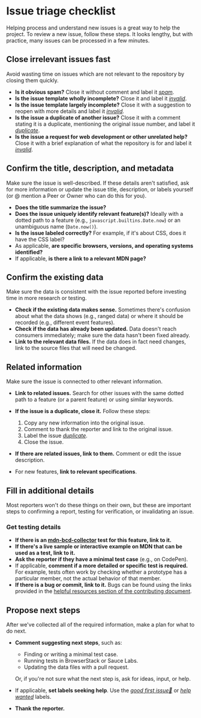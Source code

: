 # Issue triage checklist

Helping process and understand new issues is a great way to help the project. To review a new issue, follow these steps. It looks lengthy, but with practice, many issues can be processed in a few minutes.

## Close irrelevant issues fast

Avoid wasting time on issues which are not relevant to the repository by closing them quickly.

- **Is it obvious spam?** Close it without comment and label it [_spam_](https://github.com/mdn/browser-compat-data/labels/spam).
- **Is the issue template wholly incomplete?** Close it and label it [_invalid_](https://github.com/mdn/browser-compat-data/labels/invalid).
- **Is the issue template largely incomplete?** Close it with a suggestion to reopen with more details and label it [_invalid_](https://github.com/mdn/browser-compat-data/labels/invalid).
- **Is the issue a duplicate of another issue?** Close it with a comment stating it is a duplicate, mentioning the original issue number, and label it [_duplicate_](https://github.com/mdn/browser-compat-data/labels/duplicate).
- **Is the issue a request for web development or other unrelated help?** Close it with a brief explanation of what the repository is for and label it [_invalid_](https://github.com/mdn/browser-compat-data/labels/invalid).

## Confirm the title, description, and metadata

Make sure the issue is well-described. If these details aren't satisfied, ask for more information or update the issue title, description, or labels yourself (or @ mention a Peer or Owner who can do this for you).

- **Does the title summarize the issue?**
- **Does the issue uniquely identify relevant feature(s)?** Ideally with a dotted path to a feature (e.g., `javascript.builtins.Date.now`) or an unambiguous name (`Date.now()`).
- **Is the issue labeled correctly?** For example, if it's about CSS, does it have the CSS label?
- As applicable, **are specific browsers, versions, and operating systems identified?**
- If applicable, **is there a link to a relevant MDN page?**

## Confirm the existing data

Make sure the data is consistent with the issue reported before investing time in more research or testing.

- **Check if the existing data makes sense.** Sometimes there's confusion about what the data shows (e.g., ranged data) or where it should be recorded (e.g., different event features).
- **Check if the data has already been updated.** Data doesn't reach consumers immediately; make sure the data hasn't been fixed already.
- **Link to the relevant data files.** If the data does in fact need changes, link to the source files that will need be changed.

## Related information

Make sure the issue is connected to other relevant information.

- **Link to related issues.** Search for other issues with the same dotted path to a feature (or a parent feature) or using similar keywords.
- **If the issue is a duplicate, close it.** Follow these steps:

  1. Copy any new information into the original issue.
  2. Comment to thank the reporter and link to the original issue.
  3. Label the issue [_duplicate_](https://github.com/mdn/browser-compat-data/labels/duplicate).
  4. Close the issue.

- **If there are related issues, link to them.** Comment or edit the issue description.
- For new features, **link to relevant specifications**.

## Fill in additional details

Most reporters won't do these things on their own, but these are important steps to confirming a report, testing for verification, or invalidating an issue.

### Get testing details

- **If there is an [mdn-bcd-collector](https://mdn-bcd-collector.gooborg.com/) test for this feature, link to it.**
- **If there's a live sample or interactive example on MDN that can be used as a test, link to it.**
- **Ask the reporter if they have a minimal test case** (e.g., on CodePen).
- If applicable, **comment if a more detailed or specific test is required.** For example, tests often work by checking whether a prototype has a particular member, not the actual behavior of that member.
- **If there is a bug or commit, link to it.** Bugs can be found using the links provided in the [helpful resources section of the contributing document](./contributing.md#helpful-resources).

## Propose next steps

After we've collected all of the required information, make a plan for what to do next.

- **Comment suggesting next steps**, such as:

  - Finding or writing a minimal test case.
  - Running tests in BrowserStack or Sauce Labs.
  - Updating the data files with a pull request.

  Or, if you're not sure what the next step is, ask for ideas, input, or help.

- If applicable, **set labels seeking help**. Use the [_good first issue:100:_](https://github.com/mdn/browser-compat-data/labels/good%20first%20issue) or [_help wanted_](https://github.com/mdn/browser-compat-data/labels/help%20wanted) labels.

- **Thank the reporter.**
